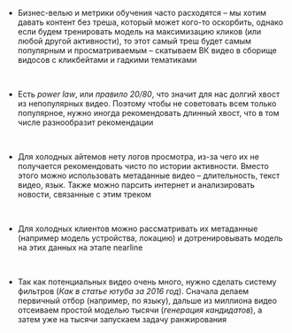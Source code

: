 
- Бизнес-велью и метрики обучения часто расходятся – мы хотим давать контент без треша, который может кого-то оскорбить, однако если будем тренировать модель на максимизацию кликов (или любой другой активности), то этот самый треш будет самым популярным и просматриваемым – скатываем ВК видео в сборище видосов с кликбейтами и гадкими тематиками

&nbsp;

- Есть *power law*, или *правило 20/80*, что значит для нас долгий хвост из непопулярных видео. Поэтому чтобы не советовать всем только популярное, нужно иногда рекомендовать длинный хвост, что в том числе разнообразит рекомендации

&nbsp;

- Для холодных айтемов нету логов просмотра, из-за чего их не получается рекомендовать чисто по истории активности. Вместо этого можно использовать метаданные видео – длительность, текст видео, язык. Также можно парсить интернет и анализировать новости, связанные с этим треком

&nbsp;

- Для холодных клиентов можно рассматривать их метаданные (например модель устройства, локацию) и дотренировывать модель на этих данных на этапе nearline

&nbsp;

- Так как потенциальных видео очень много, нужно сделать систему фильтров (*Как в статье ютуба за 2016 год*). Сначала делаем первичный отбор (например, по языку), дальше из миллиона видео отсеиваем простой моделью тысячи (*генерация кандидатов*), а затем уже на тысячи запускаем задачу ранжирования

&nbsp;

